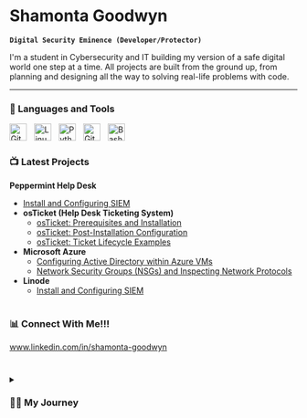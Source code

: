 # Shamonta Goodwyn

**`Digital Security Eminence (Developer/Protector)`**

I'm a student in Cybersecurity and IT building my version of a safe digital world one step at a time. All projects are built from the ground up, from planning and designing all the way to solving real-life problems with code. 

---

### 🧰 Languages and Tools

<img align="left" alt="Git" width="30px" style="padding-right:10px;" src="https://cdn.jsdelivr.net/gh/devicons/devicon/icons/git/git-original.svg" />
<img align="left" alt="Linux" width="30px" style="padding-right:10px;" src="https://cdn.jsdelivr.net/gh/devicons/devicon/icons/linux/linux-original.svg" />
<img align="left" alt="Python" width="30px" style="padding-right:10px;" src="https://cdn.jsdelivr.net/gh/devicons/devicon/icons/python/python-plain.svg" />
<img align="left" alt="GitHub" width="30px" style="padding-right:10px;" src="https://cdn.jsdelivr.net/gh/devicons/devicon/icons/github/github-original.svg" />
<img align="left" alt="Bash" width="30px" style="padding-right:10px;" src="https://cdn.jsdelivr.net/gh/devicons/devicon/icons/bash/bash-original.svg" />
<br />

#

### 📺 Latest Projects

<b>Peppermint Help Desk</b>
  - [Install and Configuring SIEM](https://github.com/shamonta-goodwyn/peppermint)
- <b>osTicket (Help Desk Ticketing System)</b>
  - [osTicket: Prerequisites and Installation](https://github.com/shamonta-goodwyn/osticket-prereqs)
  - [osTicket: Post-Installation Configuration](https://github.com/shamonta-goodwyn/post-install-config)
  - [osTicket: Ticket Lifecycle Examples](https://github.com/shamonta-goodwyn/ticket-lifecycle)
- <b>Microsoft Azure</b>
  - [Configuring Active Directory within Azure VMs](https://github.com/shamonta-goodwyn/configure-ad)
  - [Network Security Groups (NSGs) and Inspecting Network Protocols](https://github.com/shamonta-goodwyn/azure-network-protocols)
- <b>Linode</b>
  - [Install and Configuring SIEM](https://github.com/shamonta-goodwyn/wazuh-siem)

#

### 📊 Connect With Me!!!

www.linkedin.com/in/shamonta-goodwyn

#

<details>
 <summary><h3>👨‍💻 My Journey</h3></summary>
   I started my IT journey as a naive security officer with a passion for learning everything I could about this programming world - code, SIEM, Linux, networks, theory. And all the while, teaching myself software development with a dream of building my own program, but that soon got overshadowed by my desire to excel in security anyalis. A desire that landed me in a Cybersecurity degree at my local university. The want that is now a need to dive deeper into this rabbit hole of Wonderland's potential threats and counter them is where I am at now in life. Constantly learning. Constantly defending. My motto is "protect those that cannot protect themselves."

